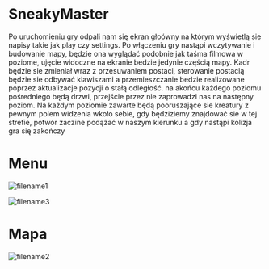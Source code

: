 # SneakyMaster

Po uruchomieniu gry odpali nam się ekran głoówny na którym wyświetlą sie napisy takie jak play czy settings.
Po włączeniu gry nastąpi wczytywanie i budowanie mapy, będzie ona wyglądać podobnie jak taśma filmowa w poziome,
ujęcie widoczne na ekranie bedzie jedynie częścią mapy. Kadr będzie sie zmieniał wraz z przesuwaniem postaci,
sterowanie postacią będzie sie odbywać klawiszami a przemieszczanie bedzie realizowane poprzez aktualizacje pozycji o stałą odległość.
na akońcu każdego poziomu pośredniego będą drzwi, przejście przez nie zaprowadzi nas na następny poziom.
Na każdym poziomie zawarte będą pooruszające sie kreatury z pewnym polem widzenia wkoło sebie, gdy będziziemy znajdować sie w tej strefie, potwór zaczine podążać w naszym kierunku a gdy nastąpi kolizja gra się zakończy

# Menu

![filename1](https://user-images.githubusercontent.com/65916772/87255069-c603fa80-c487-11ea-8c05-35b6415f0850.png)

![filename3](https://user-images.githubusercontent.com/65916772/87255101-25faa100-c488-11ea-9a31-87d64f0d5329.png)

# Mapa

![filename2](https://user-images.githubusercontent.com/65916772/87255070-c7cdbe00-c487-11ea-8a3b-40e77fbc9523.png)
